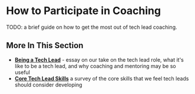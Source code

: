 # How to Participate in Coaching

TODO: a brief guide on how to get the most out of tech lead coaching.

## More In This Section
* **[Being a Tech Lead](./intro.md)** - essay on our take on the tech lead role, what it's like to be a tech lead, and why coaching and mentoring may be so useful
* **[Core Tech Lead Skills](./skills.md)** a survey of the core skills that we feel tech leads should consider developing